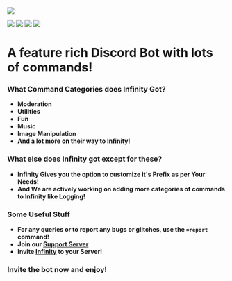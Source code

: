 <a href="https://botlist.space/bot/733670294086221865?utm_source=bls&utm_medium=widget&utm_campaign=733670294086221865">
    <img src="https://api.botlist.space/widget/733670294086221865/2">
</a>

![](https://botlist.space/bot/733670294086221865/badge?property=tag&style=flat&color=brightgreen) ![](https://botlist.space/bot/733670294086221865/badge?property=library&style=flat&color=brightgreen) ![](https://botlist.space/bot/733670294086221865/badge?property=support&style=flat&color=brightgreen) ![](https://botlist.space/bot/733670294086221865/badge?property=uptime&style=flat&color=brightgreen)

# A feature rich Discord Bot with lots of commands!

### What Command Categories does Infinity Got?
- **Moderation**
- **Utilities**
- **Fun**
- **Music**
- **Image Manipulation**
- **And a lot more on their way to Infinity!**

### What else does Infinity got except for these?
- **Infinity Gives you the option to customize it's Prefix as per Your Needs!** 
- **And We are actively working on adding more categories of commands to Infinity like Logging!**

### Some Useful Stuff
- **For any queries or to report any bugs or glitches, use the `=report` command!**
- **Join our [Support Server](https://discord.gg/mqWprFc)**
- **Invite [Infinity](https://discord.com/oauth2/authorize?client_id=733670294086221865&permissions=1584921983&scope=bot) to your Server!**

### Invite the bot now and enjoy!
